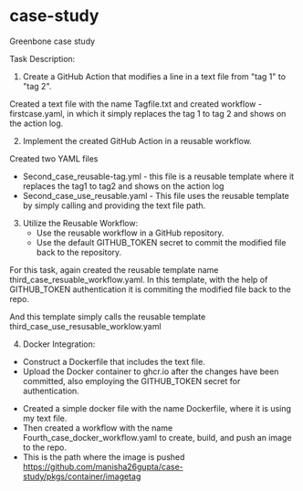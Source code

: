# case-study
Greenbone case study

Task Description:
1. Create a GitHub Action that modifies a line in a text file from "tag 1" to "tag 2".

Created a text file with the name Tagfile.txt
and created workflow - firstcase.yaml, in which it simply replaces the tag 1 to tag 2 and shows on the action log.

2. Implement the created GitHub Action in a reusable workflow.

Created two YAML files

- Second_case_reusable-tag.yml  - this file is a reusable template where it replaces the tag1 to tag2 and shows on the action log
- Second_case_use_reusable.yaml - This file uses the reusable template by simply calling and providing the text file path.

3. Utilize the Reusable Workflow:
    * Use the reusable workflow in a GitHub repository.  
    * Use the default GITHUB_TOKEN secret to commit the modified file back to the repository.

For this task, again created the reusable template name third_case_resuable_workflow.yaml. In this template, with the help of GITHUB_TOKEN authentication it is commiting  the modified file back to the repo.

And this template simply calls the reusable template third_case_use_resusable_worklow.yaml


4. Docker Integration:
  * Construct a Dockerfile that includes the text file.
  * Upload the Docker container to ghcr.io after the changes have been committed, also employing the GITHUB_TOKEN secret for authentication.

- Created a simple docker file with the name Dockerfile, where it is using my text file.
- Then created a workflow with the name Fourth_case_docker_workflow.yaml to create, build, and push an image to the repo.
- This is the path where the image is pushed https://github.com/manisha26gupta/case-study/pkgs/container/imagetag
   
    

